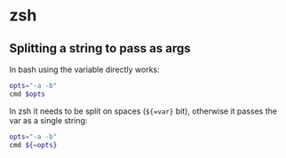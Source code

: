 # zsh

## Splitting a string to pass as args

In bash using the variable directly works:

```bash
opts="-a -b"
cmd $opts
```

In zsh it needs to be split on spaces (`${=var}` bit), otherwise it passes the var as a single string:

```zsh
opts="-a -b"
cmd ${=opts}
```
